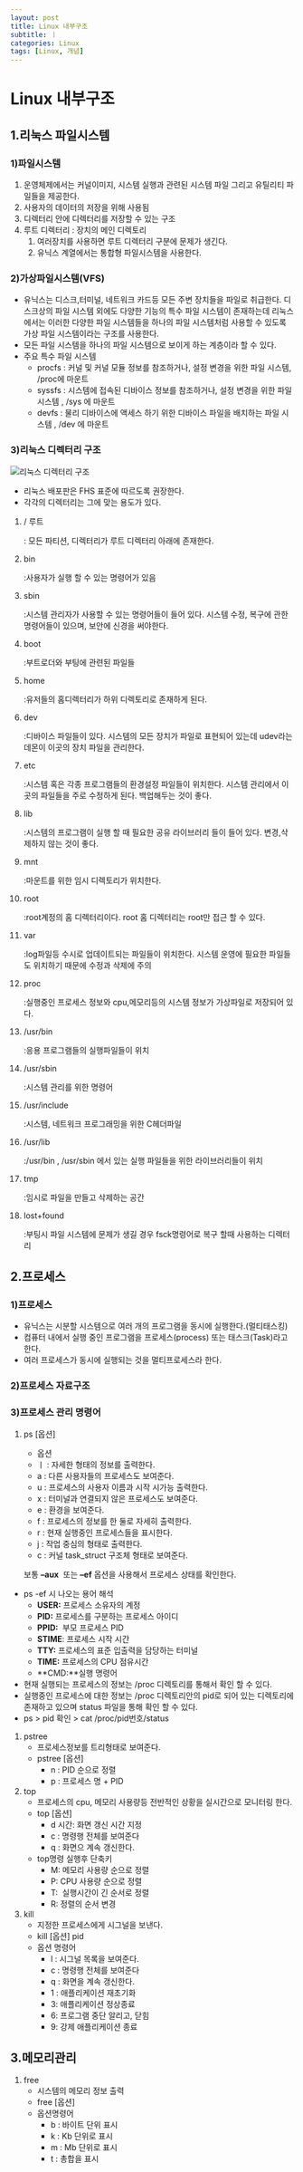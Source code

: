 ```yaml
---
layout: post
title: Linux 내부구조
subtitle: ㅣ
categories: Linux
tags: [Linux, 개념]
---
```



# Linux 내부구조

## 1.리눅스 파일시스템

### 1)파일시스템

1. 운영체제에서는 커널이미지, 시스템 실행과 관련된 시스템 파일 그리고 유틸리티 파일들을 제공한다.
2. 사용자의 데이터의 저장을 위해 사용됨
3. 디렉터리 안에 디렉터리를 저장할 수 있는 구조
4. 루트 디렉터리 : 장치의 메인 디렉토리
    1. 여러장치를 사용하면 루트 디렉터리 구분에 문제가 생긴다.
    2. 유닉스 계열에서는 통합형 파일시스템을 사용한다.



### 2)가상파일시스템(VFS)

- 유닉스는 디스크,터미널, 네트워크 카드등 모든 주변 장치들을 파일로 취급한다. 디스크상의 파일 시스템 외에도 다양한 기능의 특수 파일 시스템이 존재하는데 리눅스에서는 이러한 다양한 파일 시스템들을 하나의 파일 시스템처럼 사용할 수 있도록 가상 파일 시스템이라는 구조를 사용한다.
- 모든 파일 시스템을 하나의 파일 시스템으로 보이게 하는 계층이라 할 수 있다.
- 주요 특수 파일 시스템
    - procfs : 커널 및 커널 모듈 정보를 참조하거나, 설정 변경을 위한 파일 시스템, /proc에 마운트
    - syssfs : 시스템에 접속된 디바이스 정보를 참조하거나, 설정 변경을 위한 파일 시스템 , /sys 에 마운트
    - devfs : 물리 디바이스에 액세스 하기 위한 디바이스 파일을 배치하는 파일 시스템 , /dev 에 마운트


### 3)리눅스 디렉터리 구조

![리눅스 디렉터리 구조](https://user-images.githubusercontent.com/83413364/135374998-a91e25a9-6fc3-4ff3-b4c0-98bf5aed0c9e.png)


- 리눅스 배포판은 FHS 표준에 따르도록 권장한다.
- 각각의 디렉터리는 그에 맞는 용도가 있다.

1. / 루트
    
    : 모든 파티션, 디렉터리가 루트 디렉터리 아래에 존재한다.
    
2. bin
    
    :사용자가 실행 할 수 있는 명령어가 있음
    
3. sbin
    
    :시스템 관리자가 사용할 수 있는 명령어들이 들어 있다. 시스템 수정, 복구에 관한 명령어들이 있으며, 보안에 신경을 써야한다.
    
4. boot
    
    :부트로더와 부팅에 관련된 파일들
    
5. home
    
    :유저들의 홈디렉터리가 하위 디렉토리로 존재하게 된다.
    
6. dev
    
    :디바이스 파일들이 있다. 시스템의 모든 장치가 파일로 표현되어 있는데 udev라는 데몬이 이곳의 장치 파일을 관리한다.
    
7. etc
    
    :시스템 혹은 각종 프로그램들의 환경설정 파일들이 위치한다. 시스템 관리에서 이곳의 파일들을 주로 수정하게 된다. 백업해두는 것이 좋다.
    
8. lib
    
    :시스템의 프로그램이 실행 할 때 필요한 공유 라이브러리 들이 들어 있다. 변경,삭제하지 않는 것이 좋다.
    
9. mnt
    
    :마운트를 위한 임시 디렉토리가 위치한다.
    
10. root
    
    :root계정의 홈 디렉터리이다. root 홈 디렉터리는 root만 접근 할 수 있다.
    
11. var
    
    :log파일등 수시로 업데이트되는 파일들이 위치한다. 시스템 운영에 필요한 파일들도 위치하기 때문에 수정과 삭제에 주의 
    
12. proc
    
    :실행중인 프로세스 정보와 cpu,메모리등의 시스템 정보가 가상파일로 저장되어 있다.
    
13. /usr/bin
    
    :응용 프로그램들의 실행파일들이 위치
    
14. /usr/sbin
    
    :시스템 관리를 위한 명령어
    
15. /usr/include
    
    :시스템, 네트워크 프로그래밍을 위한 C헤더파일
    
16. /usr/lib
    
    :/usr/bin , /usr/sbin 에서 있는 실행 파일들을 위한 라이브러리들이 위치
    
17. tmp
    
    :임시로 파일을 만들고 삭제하는 공간
    
18. lost+found
    
    :부팅시 파일 시스템에 문제가 생길 경우 fsck명령어로 복구 할때 사용하는 디렉터리 
    

## 2.프로세스

### 1)프로세스

- 유닉스는 시분할 시스템으로 여러 개의 프로그램을 동시에 실행한다.(멀티태스킹)
- 컴퓨터 내에서 실행 중인 프로그램을 프로세스(process) 또는 태스크(Task)라고 한다.
- 여러 프로세스가 동시에 실행되는 것을 멀티프로세스라 한다.

### 2)프로세스 자료구조

### 3)프로세스 관리 명령어

1. ps [옵션] 
    - 옵션
    - ㅣ : 자세한 형태의 정보를 출력한다.
    - a : 다른 사용자들의 프로세스도 보여준다.
    - u : 프로세스의 사용자 이름과 시작 시가능 출력한다.
    - x : 터미널과 연결되지 않은 프로세스도 보여준다.
    - e : 환경을 보여준다.
    - f : 프로세스의 정보를 한 둘로 자세히 출력한다.
    - r : 현재 실행중인 프로세스들을 표시한다.
    - j : 작업 중심의 형태로 출력한다.
    - c : 커널 task_struct 구조체 형태로 보여준다.
    
    보통 **–aux**  또는 **–ef** 옵션을 사용해서 프로세스 상태를 확인한다.
    
- ps -ef 시 나오는 용어 해석
    - **USER:** 프로세스 소유자의 계정
    - **PID:** 프로세스를 구분하는 프로세스 아이디
    - **PPID:**  부모 프로세스 PID
    - **STIME**: 프로세스 시작 시간
    - **TTY:** 프로세스의 표준 입출력을 담당하는 터미널
    - **TIME:** 프로세스의 CPU 점유시간
    - **CMD:**실행 명령어
- 현재 실행되는 프로세스의 정보는 /proc 디렉토리를 통해서 확인 할 수 있다.
- 실행중인 프로세스에 대한 정보는 /proc 디렉토리안의 pid로 되어 있는 디렉토리에 존재하고 있으며 status 파일을 통해 확인 할 수 있다.
- ps > pid 확인 > cat /proc/pid번호/status
1. pstree 
    - 프로세스정보를 트리형태로 보여준다.
    - pstree [옵션]
        - n : PID 순으로 정렬
        - p : 프로세스 명 + PID
2. top
    - 프로세스의 cpu, 메모리 사용량등 전반적인 상황을 실시간으로 모니터링 한다.
    - top [옵션]
        - d 시간: 화면 갱신 시간 지정
        - c : 명령행 전체를 보여준다
        - q : 화면으 계속 갱신한다.
    - top명령 실행후 단축키
        - M: 메모리 사용량 순으로 정렬
        - P: CPU 사용량 순으로 정렬
        - T:  실행시간이 긴 순서로 정렬
        - R: 정렬의 순서 변경
3. kill
    - 지정한 프로세스에게 시그널을 보낸다.
    - kill [옵션] pid
    - 옵션 명령어
        - l : 시그널 목록을 보여준다.
        - c : 명령행 전체를 보여준다
        - q : 화면을 계속 갱신한다.
        - 1 : 애플리케이션 재초기화
        - 3: 애플리케이션 정상종료
        - 6: 프로그램 중단 알리고, 닫힘
        - 9: 강제 애플리케이션 종료

## 3.메모리관리

1. free
    - 시스템의 메모리 정보 출력
    - free  [옵션]
    - 옵션명령어
        - b : 바이트 단위 표시
        - k : Kb 단위로 표시
        - m : Mb 단위로 표시
        - t : 총합을 표시